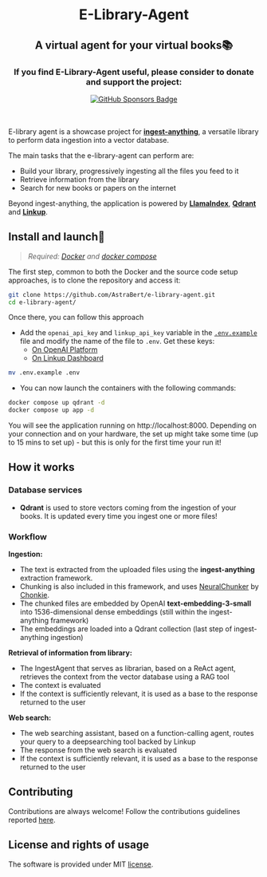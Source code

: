 <h1 align="center">E-Library-Agent</h1>

<h2 align="center">A virtual agent for your virtual books📚</h2>

<div align="center">
    <h3>If you find E-Library-Agent useful, please consider to donate and support the project:</h3>
    <a href="https://github.com/sponsors/AstraBert"><img src="https://img.shields.io/badge/sponsor-30363D?style=for-the-badge&logo=GitHub-Sponsors&logoColor=#EA4AAA" alt="GitHub Sponsors Badge"></a>
</div>
<br>
<br>

E-library agent is a showcase project for [**ingest-anything**](https://github.com/AstraBert/ingest-anything), a versatile library to perform data ingestion into a vector database.

The main tasks that the e-library-agent can perform are:

- Build your library, progressively ingesting all the files you feed to it
- Retrieve information from the library
- Search for new books or papers on the internet

Beyond ingest-anything, the application is powered by [**LlamaIndex**](https://llamaindex.ai), [**Qdrant**](https://qdrant.tech) and [**Linkup**](https://linkup.so).

## Install and launch🚀

> _Required: [Docker](https://docs.docker.com/desktop/) and [docker compose](https://docs.docker.com/compose/)_

The first step, common to both the Docker and the source code setup approaches, is to clone the repository and access it:

```bash
git clone https://github.com/AstraBert/e-library-agent.git
cd e-library-agent/
```

Once there, you can follow this approach

- Add the `openai_api_key` and `linkup_api_key` variable in the [`.env.example`](./.env.example) file and modify the name of the file to `.env`. Get these keys:
  - [On OpenAI Platform](https://platform.openai.com/api-keys)
  - [On Linkup Dashboard](https://app.linkup.so/api-keys)

```bash
mv .env.example .env
```

- You can now launch the containers with the following commands:

```bash
docker compose up qdrant -d
docker compose up app -d
```

You will see the application running on http://localhost:8000. Depending on your connection and on your hardware, the set up might take some time (up to 15 mins to set up) - but this is only for the first time your run it!

## How it works

### Database services

- **Qdrant** is used to store vectors coming from the ingestion of your books. It is updated every time you ingest one or more files!

### Workflow

**Ingestion:**

- The text is extracted from the uploaded files using the **ingest-anything** extraction framework.
- Chunking is also included in this framework, and uses [NeuralChunker](https://docs.chonkie.ai/python-sdk/chunkers/neural-chunker) by [Chonkie](https://chonkie.ai).
- The chunked files are embedded by OpenAI **text-embedding-3-small** into 1536-dimensional dense embeddings (still within the ingest-anything framework)
- The embeddings are loaded into a Qdrant collection (last step of ingest-anything ingestion)

**Retrieval of information from library:**

- The IngestAgent that serves as librarian, based on a ReAct agent, retrieves the context from the vector database using a RAG tool
- The context is evaluated
- If the context is sufficiently relevant, it is used as a base to the response returned to the user

**Web search:**

- The web searching assistant, based on a function-calling agent, routes your query to a deepsearching tool backed by Linkup
- The response from the web search is evaluated
- If the context is sufficiently relevant, it is used as a base to the response returned to the user

## Contributing

Contributions are always welcome! Follow the contributions guidelines reported [here](CONTRIBUTING.md).

## License and rights of usage

The software is provided under MIT [license](./LICENSE).
